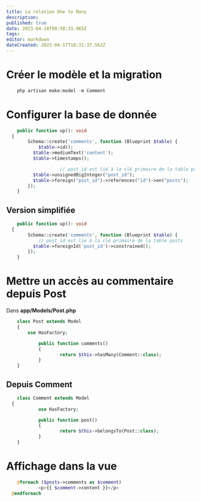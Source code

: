 ```yaml
---
title: La relation One to Many
description: 
published: true
date: 2023-04-18T08:58:33.965Z
tags: 
editor: markdown
dateCreated: 2023-04-17T18:31:37.562Z
---
```


# Créer le modèle et la migration
```php
	php artisan make:model -m Comment
```

# Configurer la base de donnée
```php
	public function up(): void
  {
  		Schema::create('comments', function (Blueprint $table) {
      		$table->id();
          $table->mediumText('content');
          $table->timestamps();

					// post_id est lié à la clé primaire de la table posts
          $table->unsignedBigInteger("post_id");
          $table->foreign("post_id")->references("id")->on("posts");
        });
    }
```
## Version simplifiée
```php
	public function up(): void
  {
  		Schema::create('comments', function (Blueprint $table) {
      		// post_id est lié à la clé primaire de la table posts
          $table->foreignId('post_id')->constrained();
        });
    }
```

# Mettre un accès au commentaire depuis Post
Dans **app/Models/Post.php**

```php
	class Post extends Model
	{
  		use HasFactory;

			public function comments()
			{
					return $this->hasMany(Comment::class);
			}
	}
```

## Depuis Comment
```php
	class Comment extends Model
  {
			use HasFactory;

			public function post()
			{
					return $this->belongsTo(Post::class);
			}
	}
```

# Affichage dans la vue
```php
	@foreach ($posts->comments as $comment)
			<p>{{ $comment->content }}</p>
  @endforeach
```